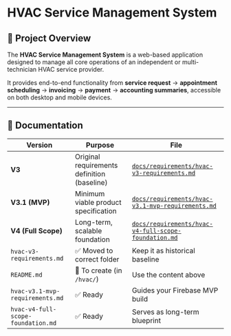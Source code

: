 # HVAC Service Management System

## 🔧 Project Overview
The **HVAC Service Management System** is a web-based application designed to manage all core operations of an independent or multi-technician HVAC service provider.

It provides end-to-end functionality from **service request** → **appointment scheduling** → **invoicing** → **payment** → **accounting summaries**, accessible on both desktop and mobile devices.

---

## 📄 Documentation

| Version | Purpose | File |
|----------|----------|------|
| **V3** | Original requirements definition (baseline) | [`docs/requirements/hvac-v3-requirements.md`](docs/requirements/hvac-v3-requirements.md) |
| **V3.1 (MVP)** | Minimum viable product specification | [`docs/requirements/hvac-v3.1-mvp-requirements.md`](docs/requirements/hvac-v3.1-mvp-requirements.md) |
| **V4 (Full Scope)** | Long-term, scalable foundation | [`docs/requirements/hvac-v4-full-scope-foundation.md`](docs/requirements/hvac-v4-full-scope-foundation.md) |
| `hvac-v3-requirements.md` | ✅ Moved to correct folder | Keep it as historical baseline |
| `README.md` | 🔧 To create (in `/hvac/`) | Use the content above |
| `hvac-v3.1-mvp-requirements.md` | ✅ Ready | Guides your Firebase MVP build |
| `hvac-v4-full-scope-foundation.md` | ✅ Ready | Serves as long-term blueprint |